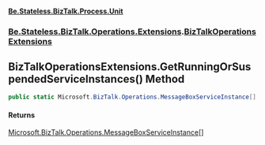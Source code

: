 #### [Be.Stateless.BizTalk.Process.Unit](README.md 'README')
### [Be.Stateless.BizTalk.Operations.Extensions](Be.Stateless.BizTalk.Operations.Extensions.md 'Be.Stateless.BizTalk.Operations.Extensions').[BizTalkOperationsExtensions](BizTalkOperationsExtensions.md 'Be.Stateless.BizTalk.Operations.Extensions.BizTalkOperationsExtensions')

## BizTalkOperationsExtensions.GetRunningOrSuspendedServiceInstances() Method

```csharp
public static Microsoft.BizTalk.Operations.MessageBoxServiceInstance[] GetRunningOrSuspendedServiceInstances();
```

#### Returns
[Microsoft.BizTalk.Operations.MessageBoxServiceInstance](https://docs.microsoft.com/en-us/dotnet/api/Microsoft.BizTalk.Operations.MessageBoxServiceInstance 'Microsoft.BizTalk.Operations.MessageBoxServiceInstance')[[]](https://docs.microsoft.com/en-us/dotnet/api/System.Array 'System.Array')